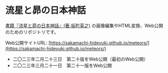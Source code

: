 # 流星と昴の日本神話

[書籍『流星と昴の日本神話』(著:坂町英之)](https://www.amazon.co.jp/dp/B09DX3WVX6/)
の画像編集やHTML変換、Web公開のためのリポジトリです。

Web公開サイトURL:
[https://sakamachi-hideyuki.github.io/meteors/](https://sakamachi-hideyuki.github.io/meteors/)

- 二〇二三年二月二十三日　第二十版をWeb公開（最初のWeb公開）
- 二〇二三年三月二十一日　第二十一版をWeb公開
